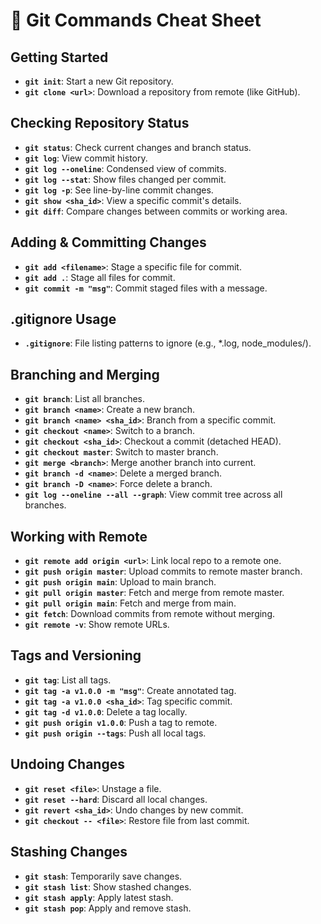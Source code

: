 # 🧠 Git Commands Cheat Sheet

## Getting Started

- **`git init`**: Start a new Git repository.
- **`git clone <url>`**: Download a repository from remote (like GitHub).

## Checking Repository Status

- **`git status`**: Check current changes and branch status.
- **`git log`**: View commit history.
- **`git log --oneline`**: Condensed view of commits.
- **`git log --stat`**: Show files changed per commit.
- **`git log -p`**: See line-by-line commit changes.
- **`git show <sha_id>`**: View a specific commit's details.
- **`git diff`**: Compare changes between commits or working area.

## Adding & Committing Changes

- **`git add <filename>`**: Stage a specific file for commit.
- **`git add .`**: Stage all files for commit.
- **`git commit -m "msg"`**: Commit staged files with a message.

## .gitignore Usage

- **`.gitignore`**: File listing patterns to ignore (e.g., *.log, node_modules/).

## Branching and Merging

- **`git branch`**: List all branches.
- **`git branch <name>`**: Create a new branch.
- **`git branch <name> <sha_id>`**: Branch from a specific commit.
- **`git checkout <name>`**: Switch to a branch.
- **`git checkout <sha_id>`**: Checkout a commit (detached HEAD).
- **`git checkout master`**: Switch to master branch.
- **`git merge <branch>`**: Merge another branch into current.
- **`git branch -d <name>`**: Delete a merged branch.
- **`git branch -D <name>`**: Force delete a branch.
- **`git log --oneline --all --graph`**: View commit tree across all branches.

## Working with Remote

- **`git remote add origin <url>`**: Link local repo to a remote one.
- **`git push origin master`**: Upload commits to remote master branch.
- **`git push origin main`**: Upload to main branch.
- **`git pull origin master`**: Fetch and merge from remote master.
- **`git pull origin main`**: Fetch and merge from main.
- **`git fetch`**: Download commits from remote without merging.
- **`git remote -v`**: Show remote URLs.

## Tags and Versioning

- **`git tag`**: List all tags.
- **`git tag -a v1.0.0 -m "msg"`**: Create annotated tag.
- **`git tag -a v1.0.0 <sha_id>`**: Tag specific commit.
- **`git tag -d v1.0.0`**: Delete a tag locally.
- **`git push origin v1.0.0`**: Push a tag to remote.
- **`git push origin --tags`**: Push all local tags.

## Undoing Changes

- **`git reset <file>`**: Unstage a file.
- **`git reset --hard`**: Discard all local changes.
- **`git revert <sha_id>`**: Undo changes by new commit.
- **`git checkout -- <file>`**: Restore file from last commit.

## Stashing Changes

- **`git stash`**: Temporarily save changes.
- **`git stash list`**: Show stashed changes.
- **`git stash apply`**: Apply latest stash.
- **`git stash pop`**: Apply and remove stash.
